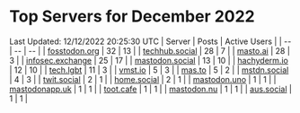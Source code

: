 # Top Servers for December 2022
Last Updated: 12/12/2022 20:25:30 UTC
| Server | Posts | Active Users |
| -- | -- | -- |
| [fosstodon.org](https://fosstodon.org/tags/PowerShell) | 32 | 13 |
| [techhub.social](https://techhub.social/tags/PowerShell) | 28 | 7 |
| [masto.ai](https://masto.ai/tags/PowerShell) | 28 | 3 |
| [infosec.exchange](https://infosec.exchange/tags/PowerShell) | 25 | 17 |
| [mastodon.social](https://mastodon.social/tags/PowerShell) | 13 | 10 |
| [hachyderm.io](https://hachyderm.io/tags/PowerShell) | 12 | 10 |
| [tech.lgbt](https://tech.lgbt/tags/PowerShell) | 11 | 3 |
| [vmst.io](https://vmst.io/tags/PowerShell) | 5 | 3 |
| [mas.to](https://mas.to/tags/PowerShell) | 5 | 2 |
| [mstdn.social](https://mstdn.social/tags/PowerShell) | 4 | 3 |
| [twit.social](https://twit.social/tags/PowerShell) | 2 | 1 |
| [home.social](https://home.social/tags/PowerShell) | 2 | 1 |
| [mastodon.uno](https://mastodon.uno/tags/PowerShell) | 1 | 1 |
| [mastodonapp.uk](https://mastodonapp.uk/tags/PowerShell) | 1 | 1 |
| [toot.cafe](https://toot.cafe/tags/PowerShell) | 1 | 1 |
| [mastodon.nu](https://mastodon.nu/tags/PowerShell) | 1 | 1 |
| [aus.social](https://aus.social/tags/PowerShell) | 1 | 1 |
